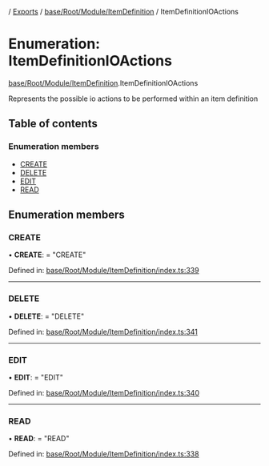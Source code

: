 [](../README.md) / [Exports](../modules.md) / [base/Root/Module/ItemDefinition](../modules/base_root_module_itemdefinition.md) / ItemDefinitionIOActions

# Enumeration: ItemDefinitionIOActions

[base/Root/Module/ItemDefinition](../modules/base_root_module_itemdefinition.md).ItemDefinitionIOActions

Represents the possible io actions to be performed
within an item definition

## Table of contents

### Enumeration members

- [CREATE](base_root_module_itemdefinition.itemdefinitionioactions.md#create)
- [DELETE](base_root_module_itemdefinition.itemdefinitionioactions.md#delete)
- [EDIT](base_root_module_itemdefinition.itemdefinitionioactions.md#edit)
- [READ](base_root_module_itemdefinition.itemdefinitionioactions.md#read)

## Enumeration members

### CREATE

• **CREATE**: = "CREATE"

Defined in: [base/Root/Module/ItemDefinition/index.ts:339](https://github.com/onzag/itemize/blob/0e9b128c/base/Root/Module/ItemDefinition/index.ts#L339)

___

### DELETE

• **DELETE**: = "DELETE"

Defined in: [base/Root/Module/ItemDefinition/index.ts:341](https://github.com/onzag/itemize/blob/0e9b128c/base/Root/Module/ItemDefinition/index.ts#L341)

___

### EDIT

• **EDIT**: = "EDIT"

Defined in: [base/Root/Module/ItemDefinition/index.ts:340](https://github.com/onzag/itemize/blob/0e9b128c/base/Root/Module/ItemDefinition/index.ts#L340)

___

### READ

• **READ**: = "READ"

Defined in: [base/Root/Module/ItemDefinition/index.ts:338](https://github.com/onzag/itemize/blob/0e9b128c/base/Root/Module/ItemDefinition/index.ts#L338)

